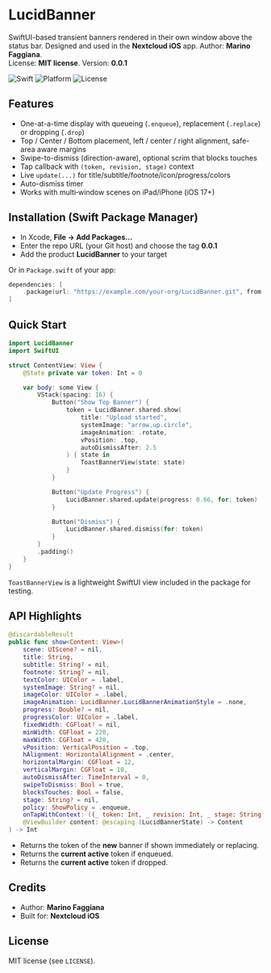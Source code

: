 # LucidBanner

SwiftUI-based transient banners rendered in their own window above the status bar.
Designed and used in the **Nextcloud iOS** app. Author: **Marino Faggiana**.  
License: **MIT license**. Version: **0.0.1**

![Swift](https://img.shields.io/badge/Swift-6.0-orange.svg)
![Platform](https://img.shields.io/badge/platform-iOS_17+-lightgrey.svg)
![License](https://img.shields.io/badge/license-MIT-green.svg)

## Features
- One-at-a-time display with queueing (`.enqueue`), replacement (`.replace`) or dropping (`.drop`)
- Top / Center / Bottom placement, left / center / right alignment, safe-area aware margins
- Swipe-to-dismiss (direction-aware), optional scrim that blocks touches
- Tap callback with `(token, revision, stage)` context
- Live `update(...)` for title/subtitle/footnote/icon/progress/colors
- Auto-dismiss timer
- Works with multi‑window scenes on iPad/iPhone (iOS 17+)

## Installation (Swift Package Manager)
- In Xcode, **File → Add Packages…**
- Enter the repo URL (your Git host) and choose the tag **0.0.1**
- Add the product **LucidBanner** to your target

Or in `Package.swift` of your app:

```swift
dependencies: [
    .package(url: "https://example.com/your-org/LucidBanner.git", from: "0.0.1")
]
```

## Quick Start

```swift
import LucidBanner
import SwiftUI

struct ContentView: View {
    @State private var token: Int = 0

    var body: some View {
        VStack(spacing: 16) {
            Button("Show Top Banner") {
                token = LucidBanner.shared.show(
                    title: "Upload started",
                    systemImage: "arrow.up.circle",
                    imageAnimation: .rotate,
                    vPosition: .top,
                    autoDismissAfter: 2.5
                ) { state in
                    ToastBannerView(state: state)
                }
            }

            Button("Update Progress") {
                LucidBanner.shared.update(progress: 0.66, for: token)
            }

            Button("Dismiss") {
                LucidBanner.shared.dismiss(for: token)
            }
        }
        .padding()
    }
}
```

`ToastBannerView` is a lightweight SwiftUI view included in the package for testing.

## API Highlights

```swift
@discardableResult
public func show<Content: View>(
    scene: UIScene? = nil,
    title: String,
    subtitle: String? = nil,
    footnote: String? = nil,
    textColor: UIColor = .label,
    systemImage: String? = nil,
    imageColor: UIColor = .label,
    imageAnimation: LucidBanner.LucidBannerAnimationStyle = .none,
    progress: Double? = nil,
    progressColor: UIColor = .label,
    fixedWidth: CGFloat? = nil,
    minWidth: CGFloat = 220,
    maxWidth: CGFloat = 420,
    vPosition: VerticalPosition = .top,
    hAlignment: HorizontalAlignment = .center,
    horizontalMargin: CGFloat = 12,
    verticalMargin: CGFloat = 10,
    autoDismissAfter: TimeInterval = 0,
    swipeToDismiss: Bool = true,
    blocksTouches: Bool = false,
    stage: String? = nil,
    policy: ShowPolicy = .enqueue,
    onTapWithContext: ((_ token: Int, _ revision: Int, _ stage: String?) -> Void)? = nil,
    @ViewBuilder content: @escaping (LucidBannerState) -> Content
) -> Int
```

- Returns the token of the **new** banner if shown immediately or replacing.
- Returns the **current active** token if enqueued.
- Returns the **current active** token if dropped.

## Credits

- Author: **Marino Faggiana**
- Built for: **Nextcloud iOS**

## License
MIT license (see `LICENSE`).
